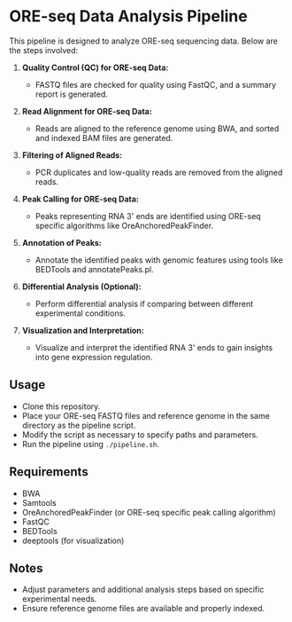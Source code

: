 # ORE-seq Data Analysis Pipeline

This pipeline is designed to analyze ORE-seq sequencing data. Below are the steps involved:

1. **Quality Control (QC) for ORE-seq Data:**
   - FASTQ files are checked for quality using FastQC, and a summary report is generated.

2. **Read Alignment for ORE-seq Data:**
   - Reads are aligned to the reference genome using BWA, and sorted and indexed BAM files are generated.

3. **Filtering of Aligned Reads:**
   - PCR duplicates and low-quality reads are removed from the aligned reads.

4. **Peak Calling for ORE-seq Data:**
   - Peaks representing RNA 3' ends are identified using ORE-seq specific algorithms like OreAnchoredPeakFinder.

5. **Annotation of Peaks:**
   - Annotate the identified peaks with genomic features using tools like BEDTools and annotatePeaks.pl.

6. **Differential Analysis (Optional):**
   - Perform differential analysis if comparing between different experimental conditions.

7. **Visualization and Interpretation:**
   - Visualize and interpret the identified RNA 3' ends to gain insights into gene expression regulation.

## Usage
- Clone this repository.
- Place your ORE-seq FASTQ files and reference genome in the same directory as the pipeline script.
- Modify the script as necessary to specify paths and parameters.
- Run the pipeline using `./pipeline.sh`.

## Requirements
- BWA
- Samtools
- OreAnchoredPeakFinder (or ORE-seq specific peak calling algorithm)
- FastQC
- BEDTools
- deeptools (for visualization)

## Notes
- Adjust parameters and additional analysis steps based on specific experimental needs.
- Ensure reference genome files are available and properly indexed.
